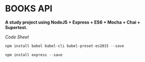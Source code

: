 # BOOKS API

**A study project using NodeJS + Express + ES6 + Mocha + Chai + Supertest.**

_Code Sheet_
```javascript
npm install babel babel-cli babel-preset-es2015 --save

npm install express --save
```
